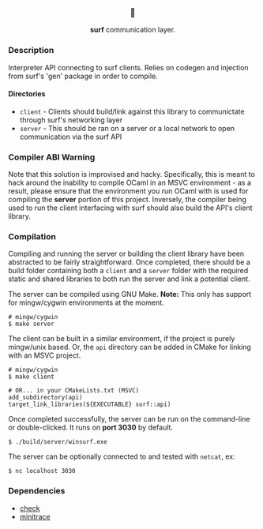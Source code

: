 <h3 align="center">🦞</h3>
<p align="center"><b>surf</b> communication layer.</p>

### Description
Interpreter API connecting to surf clients. Relies on codegen and injection from surf's 'gen' package in order to compile.

#### Directories

* `client` - Clients should build/link against this library to communictate through surf's networking layer
* `server` - This should be ran on a server or a local network to open communication via the surf API

### Compiler ABI Warning
Note that this solution is improvised and hacky. Specifically, this is meant to hack around the inability to compile OCaml in an MSVC environment - as a result, please ensure that the environment you run OCaml with is used for compiling the **server** portion of this project. Inversely, the compiler being used to run the client interfacing with surf should also build the API's client library.

### Compilation
Compiling and running the server or building the client library have been abstracted to be fairly straightforward. Once completed, there should be a build folder containing both a `client` and a `server` folder with the required static and shared libraries to both run the server and link a potential client.

The server can be compiled using GNU Make. **Note:** This only has support for mingw/cygwin environments at the moment.
```
# mingw/cygwin
$ make server
```

The client can be built in a similar environment, if the project is purely mingw/unix based. Or, the `api` directory can be added in CMake for linking with an MSVC project.
```
# mingw/cygwin
$ make client

# OR... in your CMakeLists.txt (MSVC)
add_subdirectory(api)
target_link_libraries(${EXECUTABLE} surf::api)
```

Once completed successfully, the server can be run on the command-line or double-clicked. It runs on **port 3030** by default.
```
$ ./build/server/winsurf.exe
```

The server can be optionally connected to and tested with `netcat`, ex:
```
$ nc localhost 3030
```

### Dependencies
* [check](https://libcheck.github.io/check/)
* [minitrace](https://github.com/hrydgard/minitrace)
